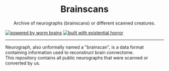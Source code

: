 <div align="center"><h1>Brainscans</h1><p>Archive of neurographs (brainscans) or different scanned creatures.</p></div>

[![powered by worm brains](https://img.shields.io/badge/powered%20by-worm%20brains-0077ff?style=for-the-badge&logo=python&logoColor=%230077ff)](https://github.com/vivarium-brain/brainscans/blob/main/caenorhabditis_elegans)
[![built with existential horror](https://img.shields.io/badge/built%20with-existential%20horror-ff7700?style=for-the-badge)](https://qntm.org/mmacevedo)

---
Neurograph, also unformally named a "brainscan", is a data format containing information used to reconstruct brain connectome. \
This repository contains all public neurographs that were scanned or converted by us.
